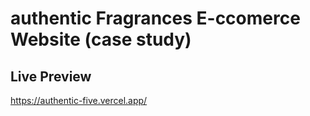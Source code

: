 # authentic Fragrances E-ccomerce Website (case study)

## Live Preview 
https://authentic-five.vercel.app/

